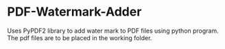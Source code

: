 # PDF-Watermark-Adder
Uses PyPDF2 library to add water mark to PDF files using python program. The pdf files are to be placed in the working folder.
